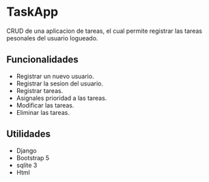 # TaskApp
CRUD de una aplicacion de tareas, el cual permite registrar las tareas pesonales del usuario logueado.

## Funcionalidades
- Registrar un nuevo usuario.
- Registrar la sesion del usuario.
- Registrar tareas.
- Asignales prioridad a las tareas.
- Modificar las tareas.
- Eliminar las tareas.

## Utilidades
- Django
- Bootstrap 5
- sqlite 3
- Html
